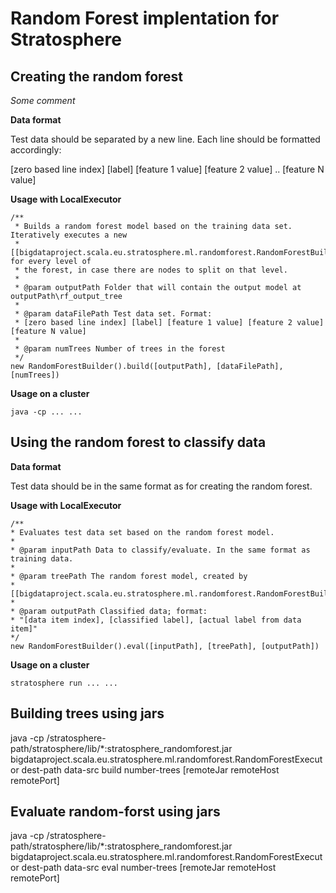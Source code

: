 Random Forest implentation for Stratosphere
==============

Creating the random forest
--------------

*Some comment*

**Data format**

Test data should be separated by a new line. Each line should be formatted accordingly:

[zero based line index] [label] [feature 1 value] [feature 2 value] .. [feature N value]

**Usage with LocalExecutor**

	/**
	 * Builds a random forest model based on the training data set. Iteratively executes a new
	 * [[bigdataproject.scala.eu.stratosphere.ml.randomforest.RandomForestBuilder]] for every level of
	 * the forest, in case there are nodes to split on that level.
	 * 
	 * @param outputPath Folder that will contain the output model at outputPath\rf_output_tree
	 * 
	 * @param dataFilePath Test data set. Format:
	 * [zero based line index] [label] [feature 1 value] [feature 2 value] [feature N value]
	 * 
	 * @param numTrees Number of trees in the forest
	 */
	new RandomForestBuilder().build([outputPath], [dataFilePath], [numTrees])

**Usage on a cluster**

	java -cp ... ... 


Using the random forest to classify data
--------------

**Data format**

Test data should be in the same format as for creating the random forest.

**Usage with LocalExecutor**

	/** 
	* Evaluates test data set based on the random forest model.
	* 
	* @param inputPath Data to classify/evaluate. In the same format as training data.
	* 
	* @param treePath The random forest model, created by
	* [[bigdataproject.scala.eu.stratosphere.ml.randomforest.RandomForestBuilder]].build()
	* 
	* @param outputPath Classified data; format:
	* "[data item index], [classified label], [actual label from data item]"
	*/
	new RandomForestBuilder().eval([inputPath], [treePath], [outputPath])

**Usage on a cluster**

	stratosphere run ... ...
	
	
Building trees using jars
-------------
java -cp /stratosphere-path/stratosphere/lib/*:stratosphere_randomforest.jar bigdataproject.scala.eu.stratosphere.ml.randomforest.RandomForestExecutor dest-path data-src build number-trees [remoteJar remoteHost remotePort]


Evaluate random-forst using jars
-------------
java -cp /stratosphere-path/stratosphere/lib/*:stratosphere_randomforest.jar bigdataproject.scala.eu.stratosphere.ml.randomforest.RandomForestExecutor dest-path data-src eval number-trees [remoteJar remoteHost remotePort]



